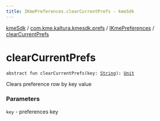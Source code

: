 ```yaml
---
title: IKmePreferences.clearCurrentPrefs - kmeSdk
---
```


[kmeSdk](../../index.html) / [com.kme.kaltura.kmesdk.prefs](../index.html) / [IKmePreferences](index.html) / [clearCurrentPrefs](./clear-current-prefs.html)

# clearCurrentPrefs

`abstract fun clearCurrentPrefs(key: `[`String`](https://kotlinlang.org/api/latest/jvm/stdlib/kotlin/-string/index.html)`): `[`Unit`](https://kotlinlang.org/api/latest/jvm/stdlib/kotlin/-unit/index.html)

Clears preference row by key value

### Parameters

`key` - preferences key